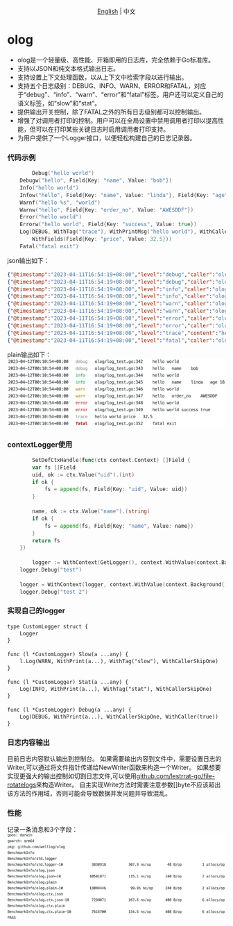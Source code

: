 <p align="center">
    <br> <a href="README.md">English</a> | 中文
</p>

# olog
* olog是一个轻量级、高性能、开箱即用的日志库，完全依赖于Go标准库。
* 支持以JSON和纯文本格式输出日志。
* 支持设置上下文处理函数，以从上下文中检索字段以进行输出。
* 支持五个日志级别：DEBUG、INFO、WARN、ERROR和FATAL，对应于“debug”、“info”、“warn”、“error”和“fatal”标签。用户还可以定义自己的语义标签，如“slow”和“stat”。
* 提供输出开关控制，除了FATAL之外的所有日志级别都可以控制输出。
* 增强了对调用者打印的控制。用户可以在全局设置中禁用调用者打印以提高性能，但可以在打印某些关键日志时启用调用者打印支持。
* 为用户提供了一个Logger接口，以便轻松构建自己的日志记录器。

### 代码示例
```go
        Debug("hello world")
	Debugw("hello", Field{Key: "name", Value: "bob"})
	Info("hello world")
	Infow("hello", Field{Key: "name", Value: "linda"}, Field{Key: "age", Value: 18})
	Warnf("hello %s", "world")
	Warnw("hello", Field{Key: "order_no", Value: "AWESDDF"})
	Error("hello world")
	Errorw("hello world", Field{Key: "success", Value: true})
	Log(DEBUG, WithTag("trace"), WithPrintMsg("hello world"), WithCaller(false),
		WithFields(Field{Key: "price", Value: 32.5}))
	Fatal("fatal exit")
```
json输出如下：
```json
{"@timestamp":"2023-04-11T16:54:19+08:00","level":"debug","caller":"olog/log_test.go:501","content":"hello world"}
{"@timestamp":"2023-04-11T16:54:19+08:00","level":"debug","caller":"olog/log_test.go:502","content":"hello","name":"bob"}
{"@timestamp":"2023-04-11T16:54:19+08:00","level":"info","caller":"olog/log_test.go:503","content":"hello world"}
{"@timestamp":"2023-04-11T16:54:19+08:00","level":"info","caller":"olog/log_test.go:504","content":"hello","name":"linda","age":18}
{"@timestamp":"2023-04-11T16:54:19+08:00","level":"warn","caller":"olog/log_test.go:505","content":"hello world"}
{"@timestamp":"2023-04-11T16:54:19+08:00","level":"warn","caller":"olog/log_test.go:506","content":"hello","order_no":"AWESDDF"}
{"@timestamp":"2023-04-11T16:54:19+08:00","level":"error","caller":"olog/log_test.go:507","content":"hello world"}
{"@timestamp":"2023-04-11T16:54:19+08:00","level":"error","caller":"olog/log_test.go:508","content":"hello world","success":true}
{"@timestamp":"2023-04-11T16:54:19+08:00","level":"trace","content":"hello world","price":32.5}
{"@timestamp":"2023-04-11T16:54:19+08:00","level":"fatal","caller":"olog/log_test.go:511","content":"fatal exit"}
```
plain输出如下：
![plain](plain.webp)

### contextLogger使用
```go
        SetDefCtxHandle(func(ctx context.Context) []Field {
		var fs []Field
		uid, ok := ctx.Value("uid").(int)
		if ok {
			fs = append(fs, Field{Key: "uid", Value: uid})
		}

		name, ok := ctx.Value("name").(string)
		if ok {
			fs = append(fs, Field{Key: "name", Value: name})
		}
		return fs
	})

        logger := WithContext(GetLogger(), context.WithValue(context.Background(), "uid", 3))
	logger.Debug("test")
	
	logger = WithContext(logger, context.WithValue(context.Background(), "name", "bob"))
	logger.Debug("test 2")
```

### 实现自己的logger
```
type CustomLogger struct {
	Logger
}

func (l *CustomLogger) Slow(a ...any) {
	l.Log(WARN, WithPrint(a...), WithTag("slow"), WithCallerSkipOne)
}

func (l *CustomLogger) Stat(a ...any) {
	Log(INFO, WithPrint(a...), WithTag("stat"), WithCallerSkipOne)
}

func (l *CustomLogger) Debug(a ...any) {
	Log(DEBUG, WithPrint(a...), WithCallerSkipOne, WithCaller(true))
}
```

### 日志内容输出
目前日志内容默认输出到控制台。
如果需要输出内容到文件中，需要设置日志的Writer,可以通过将文件指针传递给NewWriter函数来构造一个Writer。
如果想要实现更强大的输出控制如切割日志文件,可以使用[github.com/lestrrat-go/file-rotatelogs](https://github.com/lestrrat-go/file-rotatelogs)来构造Writer。
自主实现Write方法时需要注意参数[]byte不应该超出该方法的作用域，否则可能会导致数据并发问题并导致混乱。

### 性能
记录一条消息和3个字段：
![bench](bench.webp)
